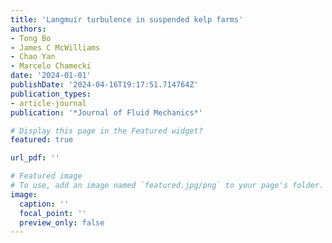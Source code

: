 ```yaml
---
title: 'Langmuir turbulence in suspended kelp farms'
authors:
- Tong Bo
- James C McWilliams
- Chao Yan
- Marcelo Chamecki
date: '2024-01-01'
publishDate: '2024-04-16T19:17:51.714764Z'
publication_types:
- article-journal
publication: '*Journal of Fluid Mechanics*'

# Display this page in the Featured widget?
featured: true

url_pdf: ''

# Featured image
# To use, add an image named `featured.jpg/png` to your page's folder.
image:
  caption: ''
  focal_point: ''
  preview_only: false
---
```

